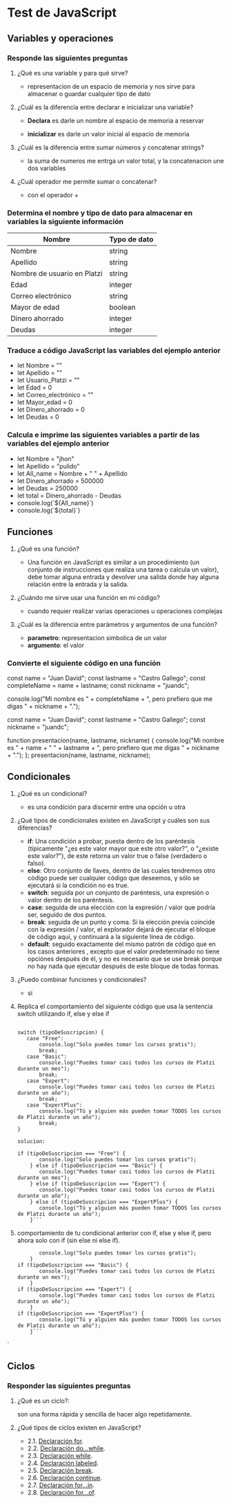 # Test de JavaScript

## Variables y operaciones

### Responde las siguientes preguntas

1. ¿Qué es una variable y para qué sirve?

    * representacion de un espacio de memoria y nos sirve para almacenar o guardar cualquier tipo de dato

2. ¿Cuál es la diferencia entre declarar e inicializar una variable?

    * **Declara** es darle un nombre al espacio de memoria a reservar

    * **inicializar** es darle un valor inicial al espacio de memoria

3. ¿Cuál es la diferencia entre sumar números y concatenar strings?

    * la suma de numeros me entrga un valor total, y la concatenacion une dos variables

4. ¿Cuál operador me permite sumar o concatenar?

    * con el operador +

### Determina el nombre y tipo de dato para almacenar en variables la siguiente información

| Nombre | Typo de dato |
|--------|--------------|
| Nombre | string |
| Apellido | string |
| Nombre de usuario en Platzi | string |
| Edad | integer |
| Correo electrónico | string |
| Mayor de edad | boolean |
| Dinero ahorrado | integer |
| Deudas | integer |

### Traduce a código JavaScript las variables del ejemplo anterior

* let Nombre = ""
* let Apellido = ""
* let Usuario_Platzi = ""
* let Edad = 0
* let Correo_electrónico = ""
* let Mayor_edad = 0
* let Dinero_ahorrado = 0
* let Deudas = 0

### Calcula e imprime las siguientes variables a partir de las variables del ejemplo anterior

* let Nombre = "jhon"
* let Apellido = "pulido"
* let All_name = Nombre + " " + Apellido
* let Dinero_ahorrado = 500000
* let Deudas = 250000
* let total = Dinero_ahorrado - Deudas
* console.log(\`${All_name}\`)
* console.log(\`${total}\`)

## Funciones

1. ¿Qué es una función?

    * Una función en JavaScript es similar a un procedimiento (un conjunto de instrucciones que realiza una tarea o calcula un valor), debe tomar alguna entrada y devolver una salida donde hay alguna relación entre la entrada y la salida.

2. ¿Cuándo me sirve usar una función en mi código?

    * cuando requier realizar varias operaciones u operaciones complejas

3. ¿Cuál es la diferencia entre parámetros y argumentos de una función?

    * **parametro**: representacion simbolica de un valor
    * **argumento**: el valor

### Convierte el siguiente código en una función

const name = "Juan David";
const lastname = "Castro Gallego";
const completeName = name + lastname;
const nickname = "juandc";

console.log("Mi nombre es " + completeName + ", pero prefiero que me digas " + nickname + ".");

const name = "Juan David";
const lastname = "Castro Gallego";
const nickname = "juandc";

function presentacion(name, lastname, nickname) {
    console.log("Mi nombre es " + name + " " + lastname + ", pero prefiero que me digas " + nickname + ".");
};
presentacion(name, lastname, nickname);

## Condicionales

1. ¿Qué es un condicional?

    * es una condición para discernir entre una opción u otra

2. ¿Qué tipos de condicionales existen en JavaScript y cuáles son sus diferencias?

    * **if**: Una condición a probar, puesta dentro de los paréntesis (típicamente "¿es este valor mayor que este otro valor?", o "¿existe este valor?"), de este retorna un valor true o false (verdadero o falso).
    * **else**: Otro conjunto de llaves, dentro de las cuales tendremos otro código puede ser cualquier código que deseemos, y sólo se ejecutará si la condición no es true.
    * **switch**: seguida por un conjunto de paréntesis, una expresión o valor dentro de los paréntesis.
    * **case**: seguida de una elección con la expresión / valor que podría ser, seguido de dos puntos.
    * **break**: seguida de un punto y coma. Si la elección previa coincide con la expresión / valor, el explorador dejará de ejecutar el bloque de código aquí, y continuará a la siguiente línea de código.
    * **default**: seguido exactamente del mismo patrón de código que en los casos anteriores , excepto que el valor predeterminado no tiene opciónes después de él, y no es necesario que se use break porque no hay nada que ejecutar después de este bloque de todas formas.

3. ¿Puedo combinar funciones y condicionales?

    * si

4. Replica el comportamiento del siguiente código que usa la sentencia switch utilizando if, else y else if

    ```const tipoDeSuscripcion = "Basic";

    switch (tipoDeSuscripcion) {
       case "Free":
           console.log("Solo puedes tomar los cursos gratis");
           break;
       case "Basic":
           console.log("Puedes tomar casi todos los cursos de Platzi durante un mes");
           break;
       case "Expert":
           console.log("Puedes tomar casi todos los cursos de Platzi durante un año");
           break;
       case "ExpertPlus":
           console.log("Tú y alguien más pueden tomar TODOS los cursos de Platzi durante un año");
           break;
    }

    solucion:

    if (tipoDeSuscripcion === "Free") {
           console.log("Solo puedes tomar los cursos gratis");
        } else if (tipoDeSuscripcion === "Basic") {
           console.log("Puedes tomar casi todos los cursos de Platzi durante un mes");
        } else if (tipoDeSuscripcion === "Expert") {
           console.log("Puedes tomar casi todos los cursos de Platzi durante un año");
        } else if (tipoDeSuscripcion === "ExpertPlus") {
           console.log("Tú y alguien más pueden tomar TODOS los cursos de Platzi durante un año");
        }```

5. comportamiento de tu condicional anterior con if, else y else if, pero ahora solo con if (sin else ni else if).

    ```if (tipoDeSuscripcion === "Free") {
           console.log("Solo puedes tomar los cursos gratis");
        }
    if (tipoDeSuscripcion === "Basic") {
           console.log("Puedes tomar casi todos los cursos de Platzi durante un mes");
        }
    if (tipoDeSuscripcion === "Expert") {
           console.log("Puedes tomar casi todos los cursos de Platzi durante un año");
        }
    if (tipoDeSuscripcion === "ExpertPlus") {
           console.log("Tú y alguien más pueden tomar TODOS los cursos de Platzi durante un año");
        }```
`
## Ciclos

### Responder las siguientes preguntas

1. ¿Qué es un ciclo?:

    son una forma rápida y sencilla de hacer algo repetidamente.

2. ¿Qué tipos de ciclos existen en JavaScript?

    * 2.1. [Declaración for](https://developer.mozilla.org/es/docs/Web/JavaScript/Guide/Loops_and_iteration#declaracion_for).
    * 2.2. [Declaración do...while](https://developer.mozilla.org/es/docs/Web/JavaScript/Guide/Loops_and_iteration#declaracion_do...while).
    * 2.3. [Declaración while](https://developer.mozilla.org/es/docs/Web/JavaScript/Guide/Loops_and_iteration#declaracion_while).
    * 2.4. [Declaración labeled](https://developer.mozilla.org/es/docs/Web/JavaScript/Guide/Loops_and_iteration#declaracion_labeled).
    * 2.5. [Declaración break](https://developer.mozilla.org/es/docs/Web/JavaScript/Guide/Loops_and_iteration#declaracion_break).
    * 2.6. [Declaración continue](https://developer.mozilla.org/es/docs/Web/JavaScript/Guide/Loops_and_iteration#declaracion_continue).
    * 2.7. [Declaración for...in](https://developer.mozilla.org/es/docs/Web/JavaScript/Guide/Loops_and_iteration#declaracion_for...in).
    * 2.8. [Declaración for...of](https://developer.mozilla.org/es/docs/Web/JavaScript/Guide/Loops_and_iteration#declaracion_for...of).
